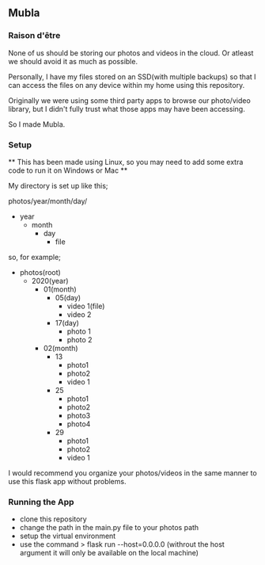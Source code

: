 ## Mubla
### Raison d'être

None of us should be storing our photos and videos in the cloud. Or atleast we should avoid it as much as possible.

Personally, I have my files stored on an SSD(with multiple backups) so that I can access the files on any device within my home using this repository. 

Originally we were using some third party apps to browse our photo/video library, but I didn't fully trust what those apps may have been accessing.

So I made Mubla.

### Setup

** This has been made using Linux, so you may need to add some extra code to run it on Windows or Mac **

My directory is set up like this;

photos/year/month/day/<filename>

- year
  - month
    - day
      - file
      
so, for example;

- photos(root)
  - 2020(year)
    - 01(month)
      - 05(day)
        - video 1(file)
        - video 2
      - 17(day)
        - photo 1
        - photo 2
    - 02(month)
      - 13
        - photo1
        - photo2
        - video 1
      - 25
        - photo1
        - photo2
        - photo3
        - photo4
      - 29
        - photo1
        - photo2
        - video 1
      
I would recommend you organize your photos/videos in the same manner to use this flask app without problems.

### Running the App

- clone this repository
- change the path in the main.py file to your photos path
- setup the virtual environment
- use the command > flask run --host=0.0.0.0 (withrout the host argument it will only be available on the local machine)
